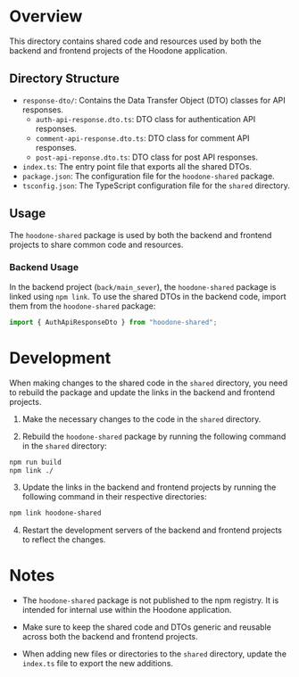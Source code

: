 # Overview

This directory contains shared code and resources used by both the backend and frontend projects of the Hoodone application.

## Directory Structure

- `response-dto/`: Contains the Data Transfer Object (DTO) classes for API responses.
  - `auth-api-response.dto.ts`: DTO class for authentication API responses.
  - `comment-api-response.dto.ts`: DTO class for comment API responses.
  - `post-api-reponse.dto.ts`: DTO class for post API responses.
- `index.ts`: The entry point file that exports all the shared DTOs.
- `package.json`: The configuration file for the `hoodone-shared` package.
- `tsconfig.json`: The TypeScript configuration file for the `shared` directory.

## Usage

The `hoodone-shared` package is used by both the backend and frontend projects to share common code and resources.

### Backend Usage

In the backend project (`back/main_sever`), the `hoodone-shared` package is linked using `npm link`. To use the shared DTOs in the backend code, import them from the `hoodone-shared` package:

```typescript
import { AuthApiResponseDto } from "hoodone-shared";
```

# Development

When making changes to the shared code in the `shared` directory, you need to rebuild the package and update the links in the backend and frontend projects.

1. Make the necessary changes to the code in the `shared` directory.

2. Rebuild the `hoodone-shared` package by running the following command in the `shared` directory:

```bash
npm run build
npm link ./
```

3. Update the links in the backend and frontend projects by running the following command in their respective directories:

```bash
npm link hoodone-shared
```

4. Restart the development servers of the backend and frontend projects to reflect the changes.

# Notes

- The `hoodone-shared` package is not published to the npm registry. It is intended for internal use within the Hoodone application.

- Make sure to keep the shared code and DTOs generic and reusable across both the backend and frontend projects.

- When adding new files or directories to the `shared` directory, update the `index.ts` file to export the new additions.
